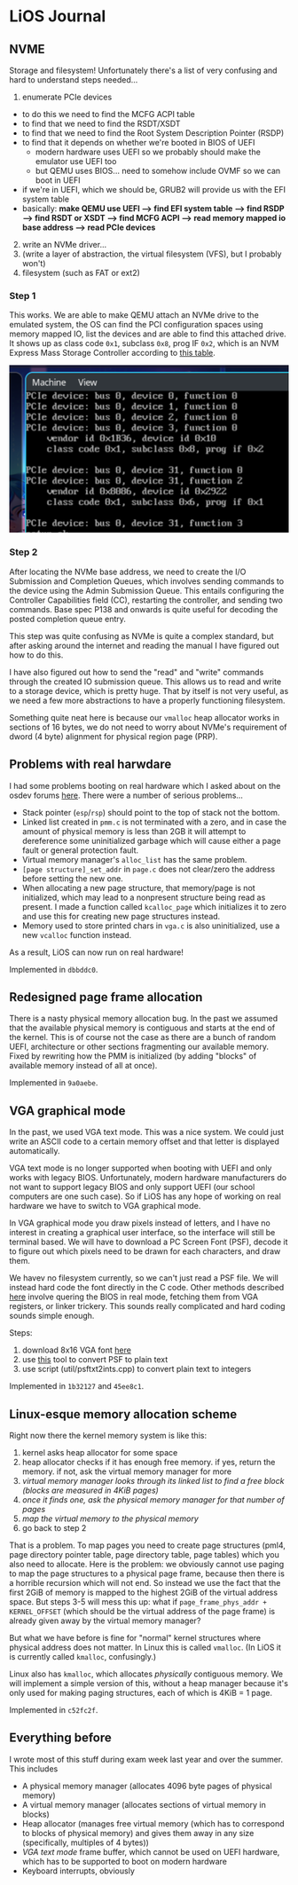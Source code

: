 # LiOS Journal

## NVME

Storage and filesystem! Unfortunately there's a list of very confusing and hard to understand steps needed...
1. enumerate PCIe devices
  * to do this we need to find the MCFG ACPI table
  * to find that we need to find the RSDT/XSDT
  * to find that we need to find the Root System Description Pointer (RSDP)
  * to find that it depends on whether we're booted in BIOS of UEFI
     * modern hardware uses UEFI so we probably should make the emulator use UEFI too
     * but QEMU uses BIOS... need to somehow include OVMF so we can boot in UEFI
  * if we're in UEFI, which we should be, GRUB2 will provide us with the EFI system table
  * basically: **make QEMU use UEFI --> find EFI system table --> find RSDP --> find RSDT or XSDT --> find MCFG ACPI --> read memory mapped io base address --> read PCIe devices**
2. write an NVMe driver...
3. (write a layer of abstraction, the virtual filesystem (VFS), but I probably won't)
4. filesystem (such as FAT or ext2)

### Step 1

This works. We are able to make QEMU attach an NVMe drive to the emulated system, the OS can find the PCI configuration spaces using memory mapped IO, list the devices and are able to find this attached drive. It shows up as class code `0x1`, subclass `0x8`, prog IF `0x2`, which is an NVM Express Mass Storage Controller according to [this table](https://wiki.osdev.org/PCI#Class_Codes).

![A picture of the emulator](./media/pci_nvme.png)

### Step 2

After locating the NVMe base address, we need to create the I/O Submission and Completion Queues, which involves sending commands to the device using the Admin Submission Queue. This entails configuring the Controller Capabilities field (CC), restarting the controller, and sending two commands. Base spec P138 and onwards is quite useful for decoding the posted completion queue entry.

This step was quite confusing as NVMe is quite a complex standard, but after asking around the internet and reading the manual I have figured out how to do this.

I have also figured out how to send the "read" and "write" commands through the created IO submission queue. This allows us to read and write to a storage device, which is pretty huge. That by itself is not very useful, as we need a few more abstractions to have a properly functioning filesystem.

Something quite neat here is because our `vmalloc` heap allocator works in sections of 16 bytes, we do not need to worry about NVMe's requirement of dword (4 byte) alignment for physical region page (PRP).

## Problems with real harwdare

I had some problems booting on real hardware which I asked about on the osdev forums [here](https://forum.osdev.org/viewtopic.php?p=349986). There were a number of serious problems...

 * Stack pointer (`esp`/`rsp`) should point to the top of stack not the bottom.
 * Linked list created in `pmm.c` is not terminated with a zero, and in case the amount of physical memory is less than 2GB it will attempt to dereference some uninitialized garbage which will cause either a page fault or general protection fault.
 * Virtual memory manager's `alloc_list` has the same problem.
 * `[page structure]_set_addr` in `page.c` does not clear/zero the address before setting the new one.
 * When allocating a new page structure, that memory/page is not initialized, which may lead to a nonpresent structure being read as present. I made a function called `kcalloc_page` which initializes it to zero and use this for creating new page structures instead.
 * Memory used to store printed chars in `vga.c` is also uninitialized, use a new `vcalloc` function instead.

As a result, LiOS can now run on real hardware!

Implemented in `dbbddc0`.

## Redesigned page frame allocation

There is a nasty physical memory allocation bug. In the past we assumed that the available physical memory is contiguous and starts at the end of the kernel. This is of course not the case as there are a bunch of random UEFI, architecture or other sections fragmenting our available memory. Fixed by rewriting how the PMM is initialized (by adding "blocks" of available memory instead of all at once).

Implemented in `9a0aebe`.

## VGA graphical mode

In the past, we used VGA text mode. This was a nice system. We could just write an ASCII code to a certain memory offset and that letter is displayed automatically.

VGA text mode is no longer supported when booting with UEFI and only works with legacy BIOS. Unfortunately, modern hardware manufacturers do not want to support legacy BIOS and only support UEFI (our school computers are one such case). So if LiOS has any hope of working on real hardware we have to switch to VGA graphical mode.

In VGA graphical mode you draw pixels instead of letters, and I have no interest in creating a graphical user interface, so the interface will still be terminal based. We will have to download a PC Screen Font (PSF), decode it to figure out which pixels need to be drawn for each characters, and draw them.

We havev no filesystem currently, so we can't just read a PSF file. We will instead hard code the font directly in the C code. Other methods described [here](https://wiki.osdev.org/Drawing_In_a_Linear_Framebuffer) involve quering the BIOS in real mode, fetching them from VGA registers, or linker trickery. This sounds really complicated and hard coding sounds simple enough.

Steps:

1. download 8x16 VGA font [here](https://www.zap.org.au/projects/console-fonts-zap/)
2. use [this](https://github.com/talamus/rw-psf) tool to convert PSF to plain text
3. use script (util/psftxt2ints.cpp) to convert plain text to integers

Implemented in `1b32127` and `45ee8c1`.

## Linux-esque memory allocation scheme

Right now there the kernel memory system is like this:

1. kernel asks heap allocator for some space
2. heap allocator checks if it has enough free memory. if yes, return the memory. if not, ask the virtual memory manager for more
3. *virtual memory manager looks through its linked list to find a free block (blocks are measured in 4KiB pages)*
4. *once it finds one, ask the physical memory manager for that number of pages*
5. *map the virtual memory to the physical memory*
6. go back to step 2

That is a problem. To map pages you need to create page structures (pml4, page directory pointer table, page directory table, page tables) which you also need to allocate. Here is the problem: we obviously cannot use paging to map the page structures to a physical page frame, because then there is a horrible recursion which will not end. So instead we use the fact that the first 2GiB of memory is mapped to the highest 2GiB of the virtual address space. But steps 3-5 will mess this up: what if `page_frame_phys_addr + KERNEL_OFFSET` (which should be the virtual address of the page frame) is already given away by the virtual memory manager?

But what we have before is fine for "normal" kernel structures where physical address does not matter. In Linux this is called `vmalloc`. (In LiOS it is currently called `kmalloc`, confusingly.)

Linux also has `kmalloc`, which allocates *physically* contiguous memory. We will implement a simple version of this, without a heap manager because it's only used for making paging structures, each of which is 4KiB = 1 page.

Implemented in `c52fc2f`.

## Everything before

I wrote most of this stuff during exam week last year and over the summer. This includes
 * A physical memory manager (allocates 4096 byte pages of physical memory)
 * A virtual memory manager (allocates sections of virtual memory in blocks)
 * Heap allocator (manages free virtual memory (which has to correspond to blocks of physical memory) and gives them away in any size (specifically, multiples of 4 bytes))
 * *VGA text mode* frame buffer, which cannot be used on UEFI hardware, which has to be supported to boot on modern hardware
 * Keyboard interrupts, obviously

